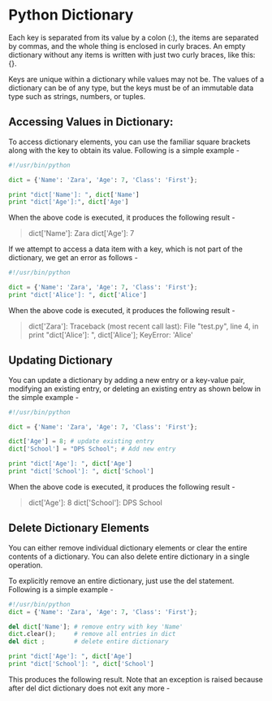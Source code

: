 # Python Dictionary

Each key is separated from its value by a colon (:), the items are separated by commas, and the whole thing is enclosed in curly braces. An empty dictionary without any items is written with just two curly braces, like this: {}.

Keys are unique within a dictionary while values may not be. The values of a dictionary can be of any type, but the keys must be of an immutable data type such as strings, numbers, or tuples.

## Accessing Values in Dictionary:

To access dictionary elements, you can use the familiar square brackets along with the key to obtain its value. Following is a simple example - 

```python
#!/usr/bin/python

dict = {'Name': 'Zara', 'Age': 7, 'Class': 'First'};

print "dict['Name']: ", dict['Name']
print "dict['Age']:", dict['Age']
```

When the above code is executed, it produces the following result - 

> dict['Name']:  Zara
dict['Age']:  7

If we attempt to access a data item with a key, which is not part of the dictionary, we get an error as follows - 

```python
#!/usr/bin/python

dict = {'Name': 'Zara', 'Age': 7, 'Class': 'First'};
print "dict['Alice']: ", dict['Alice']
```

When the above code is executed, it produces the following result - 

> dict['Zara']:
Traceback (most recent call last):
  File "test.py", line 4, in <module>
    print "dict['Alice']: ", dict['Alice'];
KeyError: 'Alice'

## Updating Dictionary

You can update a dictionary by adding a new entry or a key-value pair, modifying an existing entry, or deleting an existing entry as shown below in the simple example - 

```python 
#!/usr/bin/python

dict = {'Name': 'Zara', 'Age': 7, 'Class': 'First'};

dict['Age'] = 8; # update existing entry
dict['School'] = "DPS School"; # Add new entry

print "dict['Age']: ", dict['Age']
print "dict['School']: ", dict['School']
```

When the above code is executed, it produces the following result - 

> dict['Age']:  8
dict['School']:  DPS School

## Delete Dictionary Elements

You can either remove individual dictionary elements or clear the entire contents of a dictionary. You can also delete entire dictionary in a single operation.

To explicitly remove an entire dictionary, just use the del statement. Following is a simple example -

```python
#!/usr/bin/python
dict = {'Name': 'Zara', 'Age': 7, 'Class': 'First'};

del dict['Name']; # remove entry with key 'Name'
dict.clear();     # remove all entries in dict
del dict ;        # delete entire dictionary

print "dict['Age']: ", dict['Age']
print "dict['School']: ", dict['School']
```

This produces the following result. Note that an exception is raised because after del dict dictionary does not exit any more - 